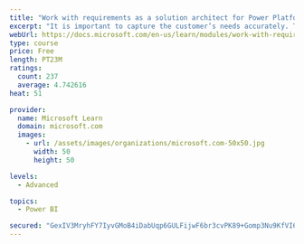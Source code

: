 ```yaml
---
title: "Work with requirements as a solution architect for Power Platform and Dynamics 365"
excerpt: "It is important to capture the customer’s needs accurately. This module explains how to capture requirements and identify functional and non-functional items."
webUrl: https://docs.microsoft.com/en-us/learn/modules/work-with-requirements/
type: course
price: Free
length: PT23M
ratings:
  count: 237
  average: 4.742616
heat: 51

provider:
  name: Microsoft Learn
  domain: microsoft.com
  images:
    - url: /assets/images/organizations/microsoft.com-50x50.jpg
      width: 50
      height: 50

levels:
  - Advanced

topics:
  - Power BI

secured: "GexIV3MryhFY7IyvGMoB4iDabUqp6GULFijwF6br3cvPK89+Gomp3Nu9KfVI6CGJpEpRJYpOcjgPTadKrxdtXn8Va+hJ74kEBdjmWX5w9jKe/M0pZ13j3HkNOeP64ktV+WlDMHCZztcsL/v7mUkbc3c500/USTpx6t2aet2riaPC5zRZLoql82PKP+QDm3QaAmO7FY+7E8Ejff1gpLvOZu4gRQMij0wX76c3Hl/5hVP044uLY7qpNcDTHiqr3w7UaQWn0XKl0wGy8/zHHFgWqSdzyO34CwdVYEAacfuohiP+8fpyUw3ODHo70gg1K2BZCG2YbRHkhXHoRH8jH66FvyiC3BMN8VftgZpHZPud5pF28Wv/sVpsSu6qM4ZoOxY8TbGB5mygu5dlf11eqYsd+w==;ZQC4fGBxFtldCRa2+Kv5tg=="
---
```


